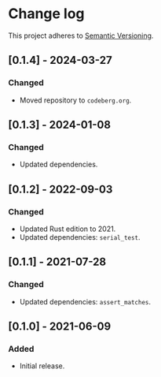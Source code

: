 # Change log

This project adheres to [Semantic Versioning](https://semver.org/spec/v2.0.0.html).

## [0.1.4] - 2024-03-27

### Changed

- Moved repository to `codeberg.org`.

## [0.1.3] - 2024-01-08

### Changed

- Updated dependencies.

## [0.1.2] - 2022-09-03

### Changed

- Updated Rust edition to 2021.
- Updated dependencies: `serial_test`.

## [0.1.1] - 2021-07-28

### Changed

- Updated dependencies: `assert_matches`.

## [0.1.0] - 2021-06-09

### Added

- Initial release.
